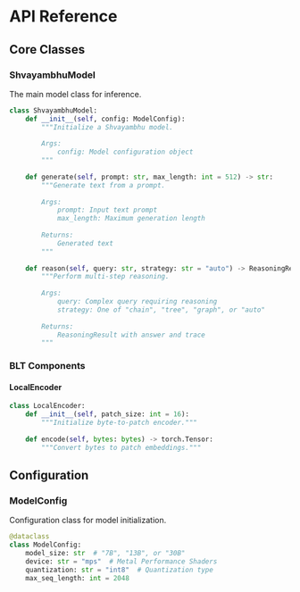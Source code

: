 # API Reference

## Core Classes

### ShvayambhuModel

The main model class for inference.

```python
class ShvayambhuModel:
    def __init__(self, config: ModelConfig):
        """Initialize a Shvayambhu model.
        
        Args:
            config: Model configuration object
        """
        
    def generate(self, prompt: str, max_length: int = 512) -> str:
        """Generate text from a prompt.
        
        Args:
            prompt: Input text prompt
            max_length: Maximum generation length
            
        Returns:
            Generated text
        """
        
    def reason(self, query: str, strategy: str = "auto") -> ReasoningResult:
        """Perform multi-step reasoning.
        
        Args:
            query: Complex query requiring reasoning
            strategy: One of "chain", "tree", "graph", or "auto"
            
        Returns:
            ReasoningResult with answer and trace
        """
```

### BLT Components

#### LocalEncoder

```python
class LocalEncoder:
    def __init__(self, patch_size: int = 16):
        """Initialize byte-to-patch encoder."""
        
    def encode(self, bytes: bytes) -> torch.Tensor:
        """Convert bytes to patch embeddings."""
```

## Configuration

### ModelConfig

Configuration class for model initialization.

```python
@dataclass
class ModelConfig:
    model_size: str  # "7B", "13B", or "30B"
    device: str = "mps"  # Metal Performance Shaders
    quantization: str = "int8"  # Quantization type
    max_seq_length: int = 2048
```